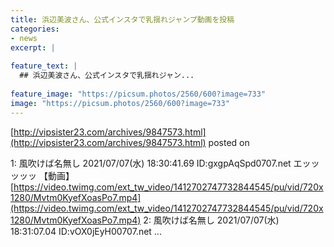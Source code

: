 ```yaml
---
title: 浜辺美波さん、公式インスタで乳揺れジャンプ動画を投稿
categories:
- news
excerpt: |
  
feature_text: |
  ## 浜辺美波さん、公式インスタで乳揺れジャン...
  
feature_image: "https://picsum.photos/2560/600?image=733"
image: "https://picsum.photos/2560/600?image=733"
---
```


[http://vipsister23.com/archives/9847573.html](http://vipsister23.com/archives/9847573.html)
posted on 

<!--more-->

1: 風吹けば名無し 2021/07/07(水) 18:30:41.69 ID:gxgpAqSpd0707.net エッッッッッ 【動画】 [https://video.twimg.com/ext_tw_video/1412702747732844545/pu/vid/720x1280/Mvtm0KyefXoasPo7.mp4](https://video.twimg.com/ext_tw_video/1412702747732844545/pu/vid/720x1280/Mvtm0KyefXoasPo7.mp4) 2: 風吹けば名無し 2021/07/07(水) 18:31:07.04 ID:vOX0jEyH00707.net ...
